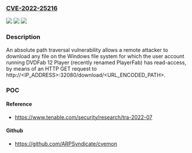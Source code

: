 ### [CVE-2022-25216](https://cve.mitre.org/cgi-bin/cvename.cgi?name=CVE-2022-25216)
![](https://img.shields.io/static/v1?label=Product&message=DVDFab%2012%20Player%20%2F%20PlayerFab&color=blue)
![](https://img.shields.io/static/v1?label=Version&message=n%2Fa&color=blue)
![](https://img.shields.io/static/v1?label=Vulnerability&message=Path%20traversal&color=brighgreen)

### Description

An absolute path traversal vulnerability allows a remote attacker to download any file on the Windows file system for which the user account running DVDFab 12 Player (recently renamed PlayerFab) has read-access, by means of an HTTP GET request to http://<IP_ADDRESS>:32080/download/<URL_ENCODED_PATH>.

### POC

#### Reference
- https://www.tenable.com/security/research/tra-2022-07

#### Github
- https://github.com/ARPSyndicate/cvemon

